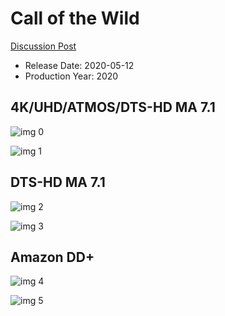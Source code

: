 # Call of the Wild

[Discussion Post](https://www.avsforum.com/threads/bass-eq-for-filtered-movies.2995212/post-59421694)

* Release Date: 2020-05-12
* Production Year: 2020

## 4K/UHD/ATMOS/DTS-HD MA 7.1

![img 0](https://i.imgur.com/v8Xfds1.jpg)

![img 1](https://i.imgur.com/W16A2MF.png)

## DTS-HD MA 7.1

![img 2](https://i.imgur.com/yboe2vA.jpg)

![img 3](https://i.imgur.com/PR5AnQZ.png)

## Amazon DD+

![img 4](https://i.imgur.com/Czu2KD2.jpg)

![img 5](https://i.imgur.com/cO8lCRZ.png)


